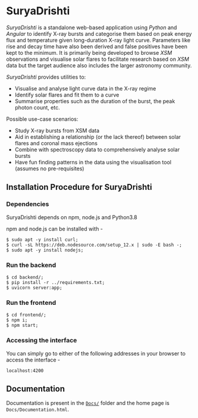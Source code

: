 # SuryaDrishti

_SuryaDrishti_ is a standalone web-based application using _Python_ and _Angular_ to identify X-ray bursts and categorise them based on peak energy flux and temperature given long-duration X-ray light curve. Parameters like rise and decay time have also been derived and false positives have been kept to the minimum. It is primarily being developed to browse _XSM_ observations and visualise solar flares to facilitate research based on _XSM_ data but the target audience also includes the larger astronomy community.

_SuryaDrishti_ provides utilities to:

- Visualise and analyse light curve data in the X-ray regime
- Identify solar flares and fit them to a curve
- Summarise properties such as the duration of the burst, the peak photon count, etc.

Possible use-case scenarios:

- Study X-ray bursts from XSM data
- Aid in establishing a relationship (or the lack thereof) between solar flares and coronal mass ejections
- Combine with spectroscopy data to comprehensively analyse solar bursts
- Have fun finding patterns in the data using the visualisation tool (assumes no pre-requisites)

## Installation Procedure for SuryaDrishti

### Dependencies

SuryaDrishti depends on npm, node.js and Python3.8

npm and node.js can be installed with -

```
$ sudo apt -y install curl;
$ curl -sL https://deb.nodesource.com/setup_12.x | sudo -E bash -;
$ sudo apt -y install nodejs;
```

### Run the backend

```
$ cd backend/;
$ pip install -r ../requirements.txt;
$ uvicorn server:app;
```

### Run the frontend

```
$ cd frontend/;
$ npm i;
$ npm start;
```

### Accessing the interface

You can simply go to either of the following addresses in your browser to access the interface -

```
localhost:4200
```

## Documentation

Documentation is present in the [```Docs/```](./Docs) folder and the home page is ```Docs/Documentation.html```.
